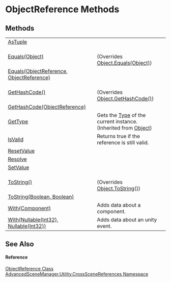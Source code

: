 # ObjectReference Methods




## Methods
<table>
<tr>
<td><a href="M_AdvancedSceneManager_Utility_CrossSceneReferences_ObjectReference_AsTuple.md">AsTuple</a></td>
<td> </td></tr>
<tr>
<td><a href="M_AdvancedSceneManager_Utility_CrossSceneReferences_ObjectReference_Equals_1.md">Equals(Object)</a></td>
<td><br />(Overrides <a href="https://learn.microsoft.com/dotnet/api/system.object.equals#system-object-equals(system-object)" target="_blank" rel="noopener noreferrer">Object.Equals(Object)</a>)</td></tr>
<tr>
<td><a href="M_AdvancedSceneManager_Utility_CrossSceneReferences_ObjectReference_Equals.md">Equals(ObjectReference, ObjectReference)</a></td>
<td> </td></tr>
<tr>
<td><a href="M_AdvancedSceneManager_Utility_CrossSceneReferences_ObjectReference_GetHashCode.md">GetHashCode()</a></td>
<td><br />(Overrides <a href="https://learn.microsoft.com/dotnet/api/system.object.gethashcode" target="_blank" rel="noopener noreferrer">Object.GetHashCode()</a>)</td></tr>
<tr>
<td><a href="M_AdvancedSceneManager_Utility_CrossSceneReferences_ObjectReference_GetHashCode_1.md">GetHashCode(ObjectReference)</a></td>
<td> </td></tr>
<tr>
<td><a href="https://learn.microsoft.com/dotnet/api/system.object.gettype" target="_blank" rel="noopener noreferrer">GetType</a></td>
<td>Gets the <a href="https://learn.microsoft.com/dotnet/api/system.type" target="_blank" rel="noopener noreferrer">Type</a> of the current instance.<br />(Inherited from <a href="https://learn.microsoft.com/dotnet/api/system.object" target="_blank" rel="noopener noreferrer">Object</a>)</td></tr>
<tr>
<td><a href="M_AdvancedSceneManager_Utility_CrossSceneReferences_ObjectReference_IsValid.md">IsValid</a></td>
<td>Returns true if the reference is still valid.</td></tr>
<tr>
<td><a href="M_AdvancedSceneManager_Utility_CrossSceneReferences_ObjectReference_ResetValue.md">ResetValue</a></td>
<td> </td></tr>
<tr>
<td><a href="M_AdvancedSceneManager_Utility_CrossSceneReferences_ObjectReference_Resolve.md">Resolve</a></td>
<td> </td></tr>
<tr>
<td><a href="M_AdvancedSceneManager_Utility_CrossSceneReferences_ObjectReference_SetValue.md">SetValue</a></td>
<td> </td></tr>
<tr>
<td><a href="M_AdvancedSceneManager_Utility_CrossSceneReferences_ObjectReference_ToString.md">ToString()</a></td>
<td><br />(Overrides <a href="https://learn.microsoft.com/dotnet/api/system.object.tostring" target="_blank" rel="noopener noreferrer">Object.ToString()</a>)</td></tr>
<tr>
<td><a href="M_AdvancedSceneManager_Utility_CrossSceneReferences_ObjectReference_ToString_1.md">ToString(Boolean, Boolean)</a></td>
<td> </td></tr>
<tr>
<td><a href="M_AdvancedSceneManager_Utility_CrossSceneReferences_ObjectReference_With_1.md">With(Component)</a></td>
<td>Adds data about a component.</td></tr>
<tr>
<td><a href="M_AdvancedSceneManager_Utility_CrossSceneReferences_ObjectReference_With.md">With(Nullable(Int32), Nullable(Int32))</a></td>
<td>Adds data about an unity event.</td></tr>
</table>

## See Also


#### Reference
<a href="T_AdvancedSceneManager_Utility_CrossSceneReferences_ObjectReference.md">ObjectReference Class</a>  
<a href="N_AdvancedSceneManager_Utility_CrossSceneReferences.md">AdvancedSceneManager.Utility.CrossSceneReferences Namespace</a>  

